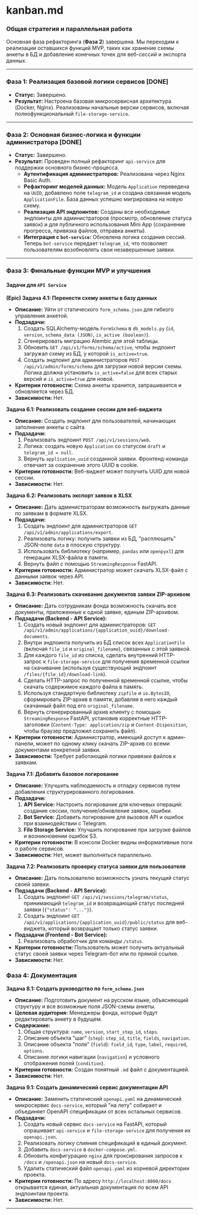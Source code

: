 # kanban.md
### **Общая стратегия и параллельная работа**

Основная фаза рефакторинга (**Фаза 2**) завершена. Мы переходим к реализации оставшихся функций MVP, таких как хранение схемы анкеты в БД и добавление конечных точек для веб-сессий и экспорта данных.

---
### **Фаза 1: Реализация базовой логики сервисов [DONE]**

*   **Статус:** Завершено.
*   **Результат:** Настроена базовая микросервисная архитектура (Docker, Nginx). Реализованы начальные версии сервисов, включая полнофункциональный `file-storage-service`.

---
### **Фаза 2: Основная бизнес-логика и функции администратора [DONE]**

*   **Статус:** Завершено.
*   **Результат:** Проведен полный рефакторинг `api-service` для поддержки основного бизнес-процесса.
    *   **Аутентификация администраторов:** Реализована через Nginx Basic Auth.
    *   **Рефакторинг моделей данных:** Модель `Application` переведена на `UUID`, добавлено поле `telegram_id` и создана связанная модель `ApplicationFile`. База данных успешно мигрирована на новую схему.
    *   **Реализация API эндпоинтов:** Созданы все необходимые эндпоинты для администраторов (просмотр, обновление статуса заявок) и для публичного использования Mini App (сохранение прогресса, привязка файлов, отправка анкеты).
    *   **Интеграция с `bot-service`:** Обновлена логика создания сессий. Теперь `bot-service` передает `telegram_id`, что позволяет пользователям возобновлять свои незавершенные заявки.

---
### **Фаза 3: Финальные функции MVP и улучшения**

#### **Задачи для `API Service`**

**(Epic) Задача 4.1: Перенести схему анкеты в базу данных**
*   **Описание:** Уйти от статического `form_schema.json` для гибкого управления анкетой.
*   **Подзадачи:**
    1.  Создать SQLAlchemy-модель `FormSchema` в `db_models.py` (`id`, `version`, `schema_data (JSON)`, `is_active (boolean)`).
    2.  Сгенерировать миграцию Alembic для этой таблицы.
    3.  Обновить `GET /api/v1/forms/schema/active`, чтобы эндпоинт загружал схему из БД, у которой `is_active=true`.
    4.  Создать эндпоинт для администраторов `POST /api/v1/admin/forms/schema` для загрузки новой версии схемы. Логика должна установить `is_active=false` для всех старых версий и `is_active=true` для новой.
*   **Критерии готовности:** Схема анкеты хранится, запрашивается и обновляется через БД.
*   **Зависимости:** Нет.

**Задача 6.1: Реализовать создание сессии для веб-виджета**
*   **Описание:** Создать эндпоинт для пользователей, начинающих заполнение анкеты с сайта.
*   **Подзадачи:**
    1.  Реализовать эндпоинт `POST /api/v1/sessions/web`.
    2.  Логика: создать новую `Application` со статусом `draft` и `telegram_id = null`.
    3.  Вернуть `application_uuid` созданной заявки. Фронтенд-команда отвечает за сохранение этого UUID в cookie.
*   **Критерии готовности:** Веб-виджет может получить UUID для новой сессии.
*   **Зависимости:** Нет.

**Задача 6.2: Реализовать экспорт заявок в XLSX**
*   **Описание:** Дать администраторам возможность выгружать данные по заявкам в формате XLSX.
*   **Подзадачи:**
    1.  Создать эндпоинт для администраторов `GET /api/v1/admin/applications/export`.
    2.  Реализовать логику: получить заявки из БД, "расплющить" JSON-поле `data` в плоскую структуру.
    3.  Использовать библиотеку (например, `pandas` или `openpyxl`) для генерации XLSX-файла в памяти.
    4.  Вернуть файл с помощью `StreamingResponse` FastAPI.
*   **Критерии готовности:** Администратор может скачать XLSX-файл с данными заявок через API.
*   **Зависимости:** Нет.

**Задача 6.3: Реализовать скачивание документов заявки ZIP-архивом**
*   **Описание:** Дать сотрудникам фонда возможность скачать все документы, приложенные к одной заявке, единым ZIP-архивом.
*   **Подзадачи (Backend - API Service):**
    1.  Создать новый эндпоинт для администраторов: `GET /api/v1/admin/applications/{application_uuid}/download-documents`.
    2.  Внутри эндпоинта получить из БД список всех `ApplicationFile` (включая `file_id` и `original_filename`), связанных с этой заявкой.
    3.  Для каждого `file_id` из списка, сделать внутренний HTTP-запрос к `file-storage-service` для получения временной ссылки на скачивание (используя существующий эндпоинт `/files/{file_id}/download-link`).
    4.  Сделать HTTP-запрос по полученной временной ссылке, чтобы скачать содержимое каждого файла в память.
    5.  Используя стандартную библиотеку `zipfile` и `io.BytesIO`, сформировать ZIP-архив в памяти, добавляя в него каждый скачанный файл под его `original_filename`.
    6.  Вернуть сгенерированный архив клиенту с помощью `StreamingResponse` FastAPI, установив корректные HTTP-заголовки (`Content-Type: application/zip` и `Content-Disposition`, чтобы браузер предложил сохранить файл).
*   **Критерии готовности:** Администратор, имеющий доступ к админ-панели, может по одному клику скачать ZIP-архив со всеми документами конкретной заявки.
*   **Зависимости:** Требует работающей логики привязки файлов к заявкам.


**Задача 7.1: Добавить базовое логирование**
*   **Описание:** Улучшить наблюдаемость и отладку сервисов путем добавления структурированного логирования.
*   **Подзадачи:**
    1.  **API Service:** Настроить логирование для ключевых операций: создание сессии, получение/обновление заявок, ошибки.
    2.  **Bot Service:** Добавить логирование для вызовов API и ошибок при взаимодействии с Telegram.
    3.  **File Storage Service:** Улучшить логирование при загрузке файлов и возникновении ошибок S3.
*   **Критерии готовности:** В консоли Docker видны информативные логи о работе сервисов.
*   **Зависимости:** Нет, может выполняться параллельно.

**Задача 7.2: Реализовать проверку статуса заявки для пользователя**
*   **Описание:** Дать пользователю возможность узнать текущий статус своей заявки.
*   **Подзадачи (Backend - API Service):**
    1.  Создать эндпоинт `GET /api/v1/sessions/telegram/status`, принимающий `telegram_id` и возвращающий статус последней заявки (`{"status": "..."}`).
    2.  Создать эндпоинт `GET /api/v1/applications/{application_uuid}/public/status` для веб-виджета, который возвращает только статус заявки.
*   **Подзадачи (Frontend - Bot Service):**
    1.  Реализовать обработчик для команды `/status`.
*   **Критерии готовности:** Пользователь может получить актуальный статус своей заявки через Telegram-бот или по прямой ссылке.
*   **Зависимости:** Нет.

### **Фаза 4: Документация**

**Задача 8.1: Создать руководство по `form_schema.json`**
*   **Описание:** Подготовить документ на русском языке, объясняющий структуру и все возможные поля JSON-схемы анкеты.
*   **Целевая аудитория:** Менеджеры фонда, которые будут редактировать анкету в будущем.
*   **Содержание:**
    1.  Общая структура: `name`, `version`, `start_step_id`, `steps`.
    2.  Описание объекта "шаг" (`step`): `step_id`, `title`, `fields`, `navigation`.
    3.  Описание объекта "поле" (`field`): `field_id`, `type`, `label`, `required`, `options`.
    4.  Описание логики навигации (`navigation`) и условного отображения полей (`condition`).
*   **Критерии готовности:** Создан понятный `.md` файл с документацией.
*   **Зависимости:** Нет.

**Задача 9.1: Создать динамический сервис документации API**
*   **Описание:** Заменить статический `openapi.yaml` на динамический микросервис `docs-service`, который "на лету" собирает и объединяет OpenAPI спецификации от всех остальных сервисов.
*   **Подзадачи:**
    1.  Создать новый сервис `docs-service` на FastAPI, который опрашивает `api-service` и `file-storage-service` для получения их `openapi.json`.
    2.  Реализовать логику слияния спецификаций в единый документ.
    3.  Добавить `docs-service` в `docker-compose.yml`.
    4.  Обновить конфигурацию `nginx` для проксирования запросов к `/docs` и `/openapi.json` на новый `docs-service`.
    5.  Удалить статический файл `openapi.yaml` из корневой директории проекта.
*   **Критерии готовности:** По адресу `http://localhost:8000/docs` открывается единая, актуальная документация по всем API эндпоинтам проекта.
*   **Зависимости:** Нет.
---
